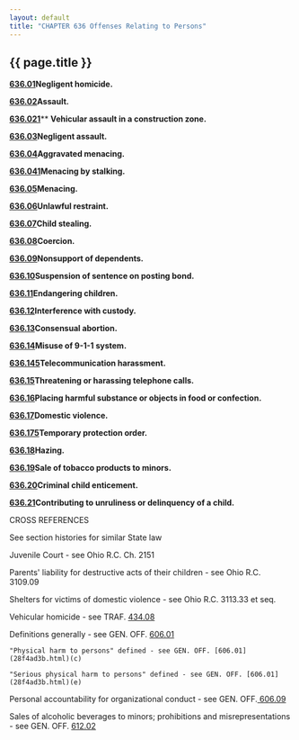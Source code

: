 ```yaml
---
layout: default
title: "CHAPTER 636 Offenses Relating to Persons"
---
```


{{ page.title }}
----------------


  [**636.01**](307588d7.html)**Negligent homicide.**

  [**636.02**](307ab46e.html)**Assault.**

  [**636.021**](309af9bb.html)** **Vehicular assault in a construction zone.**

  [**636.03**](30aca4d3.html)**Negligent assault.**

  [**636.04**](30b1ad21.html)**Aggravated menacing.**

  [**636.041**](30b6ef27.html)**Menacing by stalking.**

  [**636.05**](30dfde0b.html)**Menacing.**

  [**636.06**](30e5d118.html)**Unlawful restraint.**

  [**636.07**](30eeb3c4.html)**Child stealing.**

  [**636.08**](30f68b25.html)**Coercion.**

  [**636.09**](310f28f4.html)**Nonsupport of dependents.**

  [**636.10**](311d13b8.html)**Suspension of sentence on posting bond.**

  [**636.11**](31211d5d.html)**Endangering children.**

  [**636.12**](3139e9de.html)**Interference with custody.**

  [**636.13**](3144d78d.html)**Consensual abortion.**

  [**636.14**](314e0f18.html)**Misuse of 9-1-1 system.**

  [**636.145**](315f2ff9.html)**Telecommunication harassment.**

  [**636.15**](317ec4c2.html)**Threatening or harassing telephone calls.**

  [**636.16**](31815497.html)**Placing harmful substance or objects in food or confection.**

  [**636.17**](3189496b.html)**Domestic violence.**

  [**636.175**](31a3a50e.html)**Temporary protection order.**

  [**636.18**](31b4d697.html)**Hazing.**

  [**636.19**](31c2d23a.html)**Sale of tobacco products to minors.**

  [**636.20**](31e6391f.html)**Criminal child enticement.**

  [**636.21**](31f717f7.html)**Contributing to unruliness or delinquency of a child.**

CROSS REFERENCES

See section histories for similar State law

Juvenile Court - see Ohio R.C. Ch. 2151

Parents' liability for destructive acts of their children - see Ohio R.C. 3109.09

Shelters for victims of domestic violence - see Ohio R.C. 3113.33 et seq.

Vehicular homicide - see TRAF. [434.08](21b6685c.html)

Definitions generally - see GEN. OFF. [606.01](28f4ad3b.html)

    "Physical harm to persons" defined - see GEN. OFF. [606.01](28f4ad3b.html)(c)

    "Serious physical harm to persons" defined - see GEN. OFF. [606.01](28f4ad3b.html)(e)

Personal accountability for organizational conduct - see GEN. OFF.[ 606.09](298b6497.html)

Sales of alcoholic beverages to minors; prohibitions and misrepresentations - see GEN. OFF. [612.02](2b17f788.html)